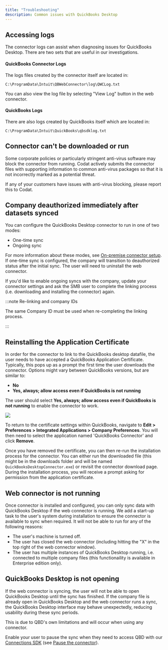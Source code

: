 ```yaml
---
title: "Troubleshooting"
description: Common issues with QuickBooks Desktop
---
```


## Accessing logs

The connector logs can assist when diagnosing issues for QuickBooks Desktop. There are two sets that are useful in our investigations.

#### QuickBooks Connector Logs

The logs files created by the connector itself are located in:

```C:\ProgramData\Intuit\QBWebConnector\log\QWCLog.txt```

You can also view the log file by selecting "View Log" button in the web connector.

#### QuickBooks Logs

There are also logs created by QuickBooks itself which are located in:

```C:\ProgramData\Intuit\QuickBooks\qbsdklog.txt```

## Connector can't be downloaded or run

Some corporate policies or particularly stringent anti-virus software may block the connector from running. Codat actively submits the connector files with supporting information to common anti-virus packages so that it is not incorrectly marked as a potential threat.

If any of your customers have issues with anti-virus blocking, please report this to Codat.

## Company deauthorized immediately after datasets synced

You can configure the QuickBooks Desktop connector to run in one of two modes:

- One-time sync
- Ongoing sync

For more information about these modes, see [On-premise connector setup](/integrations/accounting/offline-connectors). If one-time sync is configured, the company will transition to deauthorized status after the initial sync. The user will need to uninstall the web connector.

If you'd like to enable ongoing syncs with the company, update your connector settings and ask the SMB user to complete the linking process (i.e. downloading and installing the connector) again.

:::note Re-linking and company IDs

The same Company ID must be used when re-completing the linking process.

:::

## Reinstalling the Application Certificate

In order for the connector to link to the QuickBooks desktop datafile, the user needs to have accepted a QuickBooks Application Certificate. Typically, this pops up as a prompt the first time the user downloads the connector. Options might vary between QuickBooks versions, but are similar to:

- **No**
- **Yes, always; allow access even if QuickBooks is not running**

The user should select **Yes, always; allow access even if QuickBooks is not running** to enable the connector to work.

<img src="/img/integrations/accounting/quickbooksdesktop/qbd-flow-app-certificate.png" /> 

To return to the certificate settings within QuickBooks, navigate to **Edit > Preferences > Integrated Applications > Company Preferences**. You will then need to select the application named 'QuickBooks Connector' and click **Remove**.

Once you have removed the certificate, you can then re-run the installation process for the connector. You can either run the downloaded file (this might be in the downloads folder and will be named `QuickBooksDesktopConnector.exe`) or revisit the connector download page. During the installation process, you will receive a prompt asking for permission from the application certificate.

## Web connector is not running

Once connector is installed and configured, you can only sync data with QuickBooks Desktop if the web connector is running. We add a start-up task to the user's system during installation to ensure the connector is available to sync when required. It will not be able to run for any of the following reasons:

- The user's machine is turned off.
- The user has closed the web connector (including hitting the "X" in the top right of the web connector window).
- The user has multiple instances of QuickBooks Desktop running, i.e. connected to multiple company files (this functionaility is available in Enterprise edition only).

## QuickBooks Desktop is not opening

If the web connector is syncing, the user will not be able to open QuickBooks Desktop until the sync has finished. If the company file is already open in QuickBooks Desktop and the web connector runs a sync, the QuickBooks Desktop interface may behave unexpectedly, reducing usability during these sync periods. 

This is due to QBD's own limitations and will occur when using any connector.

Enable your user to pause the sync when they need to access QBD with our [Connections SDK](/auth-flow/optimize/connection-management) (see [Pause the connector](/integrations/accounting/quickbooksdesktop/installing-the-quickbooks-connector#pause-the-connector)).
